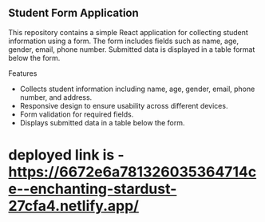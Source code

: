 
## Student Form Application
This repository contains a simple React application for collecting student information using a form. The form includes fields such as name, age, gender, email, phone number. Submitted data is displayed in a table format below the form.

Features
- Collects student information including name, age, gender, email, phone number, and address.
- Responsive design to ensure usability across different devices.
- Form validation for required fields.
- Displays submitted data in a table below the form.

# deployed link is - https://6672e6a781326035364714ce--enchanting-stardust-27cfa4.netlify.app/
